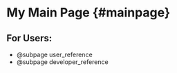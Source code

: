 My Main Page  {#mainpage}
===========
## For Users:
* @subpage user_reference
* @subpage developer_reference

